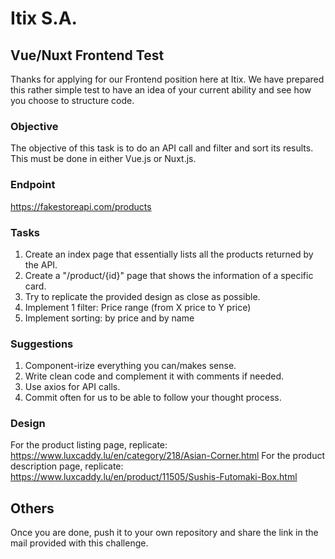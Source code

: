 # Itix S.A.

## Vue/Nuxt Frontend Test
Thanks for applying for our Frontend position here at Itix. We have prepared this rather simple test to have an idea of your current ability and see how you choose to structure code.

### Objective
The objective of this task is to do an API call and filter and sort its results. This must be done in either Vue.js or Nuxt.js.

### Endpoint
https://fakestoreapi.com/products

### Tasks
1. Create an index page that essentially lists all the products returned by the API.
2. Create a "/product/{id}" page that shows the information of a specific card.
3. Try to replicate the provided design as close as possible.
4. Implement 1 filter: Price range (from X price to Y price)
5. Implement sorting: by price and by name

### Suggestions
1. Component-irize everything you can/makes sense.
2. Write clean code and complement it with comments if needed.
3. Use axios for API calls.
4. Commit often for us to be able to follow your thought process.

### Design
For the product listing page, replicate: https://www.luxcaddy.lu/en/category/218/Asian-Corner.html
For the product description page, replicate: https://www.luxcaddy.lu/en/product/11505/Sushis-Futomaki-Box.html

## Others
Once you are done, push it to your own repository and share the link in the mail provided with this challenge.
